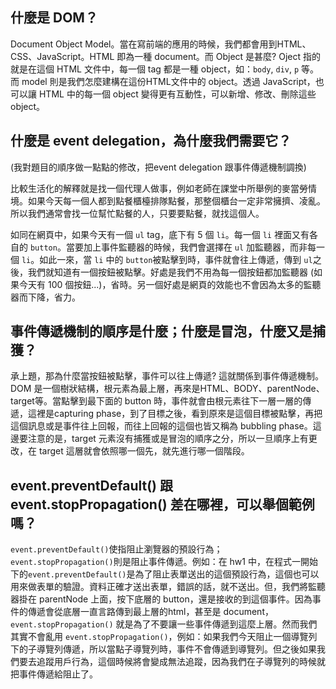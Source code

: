 ## 什麼是 DOM？

Document Object Model。當在寫前端的應用的時候，我們都會用到HTML、CSS、JavaScript。HTML 即為一種 document。而 Object 是甚麼? Oject 指的就是在這個 HTML 文件中，每一個 tag 都是一種 object，如：`body`, `div`, `p` 等。而 model 則是我們怎麼建構在這份HTML文件中的 object。透過 JavaScript，也可以讓 HTML 中的每一個 object 變得更有互動性，可以新增、修改、刪除這些 object。

## 什麼是 event delegation，為什麼我們需要它？
(我對題目的順序做一點點的修改，把event delegation 跟事件傳遞機制調換)

比較生活化的解釋就是找一個代理人做事，例如老師在課堂中所舉例的麥當勞情境。如果今天每一個人都到點餐櫃檯排隊點餐，那整個櫃台一定非常擁擠、凌亂。所以我們通常會找一位幫忙點餐的人，只要要點餐，就找這個人。

如同在網頁中，如果今天有一個 `ul` tag，底下有 5 個 `li`。每一個 `li` 裡面又有各自的 `button`。當要加上事件監聽器的時候，我們會選擇在 `ul` 加監聽器，而非每一個 `li`。如此一來，當 `li` 中的  `button`被點擊到時，事件就會往上傳遞，傳到 `ul`之後，我們就知道有一個按鈕被點擊。好處是我們不用為每一個按鈕都加監聽器 (如果今天有 100 個按鈕...)，省時。另一個好處是網頁的效能也不會因為太多的監聽器而下降，省力。

## 事件傳遞機制的順序是什麼；什麼是冒泡，什麼又是捕獲？
承上題，那為什麼當按鈕被點擊，事件可以往上傳遞? 這就關係到事件傳遞機制。DOM 是一個樹狀結構，根元素為最上層，再來是HTML、BODY、parentNode、target等。當點擊到最下面的 button 時，事件就會由根元素往下一層一層的傳遞，這裡是capturing phase，到了目標之後，看到原來是這個目標被點擊，再把這個訊息或是事件往上回報，而往上回報的這個也皆又稱為 bubbling phase。這邊要注意的是，target 元素沒有捕獲或是冒泡的順序之分，所以一旦順序上有更改，在 target 這層就會依照哪一個先，就先進行哪一個階段。

## event.preventDefault() 跟 event.stopPropagation() 差在哪裡，可以舉個範例嗎？
`event.preventDefault()`使指阻止瀏覽器的預設行為；`event.stopPropagation()`則是阻止事件傳遞。例如：在 hw1 中，在程式一開始下的`event.preventDefault()`是為了阻止表單送出的這個預設行為，這個也可以用來做表單的驗證。資料正確才送出表單，錯誤的話，就不送出。但，我們將監聽器掛在 parentNode 上面，按下底層的 button，還是接收的到這個事件。因為事件的傳遞會從底層一直言路傳到最上層的html，甚至是 document，`event.stopPropagation()` 就是為了不要讓一些事件傳遞到這麼上層。然而我們其實不會亂用 `event.stopPropagation()`，例如：如果我們今天阻止一個導覽列下的子導覽列傳遞，所以當點子導覽列時，事件不會傳遞到導覽列。但之後如果我們要去追蹤用戶行為，這個時候將會變成無法追蹤，因為我們在子導覽列的時候就把事件傳遞給阻止了。